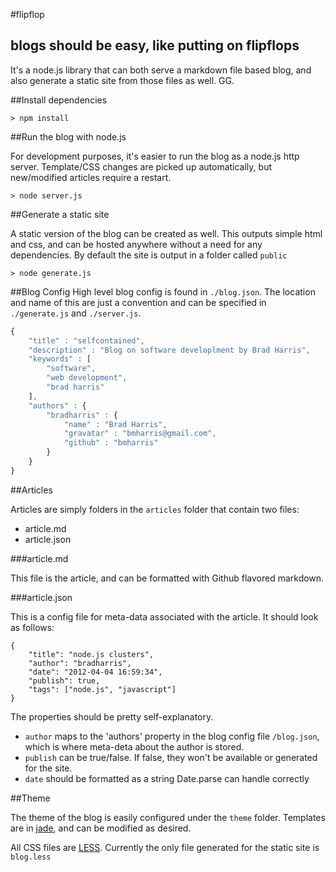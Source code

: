 #flipflop

## blogs should be easy, like putting on flipflops

It's a node.js library that can both serve a markdown file based blog, and also generate a static site from those files as well. GG.

##Install dependencies

```
> npm install
```

##Run the blog with node.js

For development purposes, it's easier to run the blog as a node.js http server.  Template/CSS changes are picked up automatically, but new/modified articles require a restart.

```
> node server.js
```

##Generate a static site

A static version of the blog can be created as well.  This outputs simple html and css, and can be hosted anywhere without a need for any dependencies.  By default the site is output in a folder called ```public```

```
> node generate.js
```

##Blog Config
High level blog config is found in ```./blog.json```.  The location and name of this are just a convention and can be specified in ```./generate.js``` and ```./server.js```.

```javascript
{
	"title" : "selfcontained",
	"description" : "Blog on software developlment by Brad Harris",
	"keywords" : [
		"software",
		"web development",
		"brad harris"
	],
	"authors" : {
		"bradharris" : {
			"name" : "Brad Harris",
			"gravatar" : "bmharris@gmail.com",
			"github" : "bmharris"
		}
	}
}
```

##Articles

Articles are simply folders in the ```articles``` folder that contain two files:

+	article.md
+	article.json

###article.md

This file is the article, and can be formatted with Github flavored markdown.

###article.json

This is a config file for meta-data associated with the article.  It should look as follows:

```
{
	"title": "node.js clusters",
	"author": "bradharris",
	"date": "2012-04-04 16:59:34",
	"publish": true,
	"tags": ["node.js", "javascript"]
}
```
The properties should be pretty self-explanatory.

+	```author``` maps to the 'authors' property in the blog config file ```/blog.json```, which is where meta-deta about the author is stored.
+	```publish``` can be true/false.  If false, they won't be available or generated for the site.
+	```date``` should be formatted as a string Date.parse can handle correctly

##Theme

The theme of the blog is easily configured under the ```theme``` folder.  Templates are in [jade][], and can be modified as desired.

All CSS files are [LESS][].  Currently the only file generated for the static site is ```blog.less```


[selfcontained.us]: http://selfcontained.us
[jade]: http://jade-lang.com
[LESS]: http://lesscss.org
